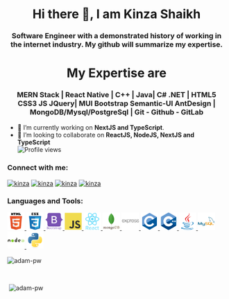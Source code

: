 <h1 align="center">Hi there 👋, I am Kinza Shaikh</h1>

<h3 align="center"> Software Engineer with a demonstrated history of working in the internet industry. My github will summarize my expertise. </h3>


<h1 align="center"> My Expertise are </h1>
<h3 align="center">MERN Stack | React Native | C++ | Java| C# .NET | HTML5 CSS3 JS JQuery| MUI Bootstrap Semantic-UI AntDesign | MongoDB/Mysql/PostgreSql | Git - Github - GitLab
</h3>

- 🔭 I’m currently working on  **NextJS and TypeScript**. 
- 👯 I’m looking to collaborate on **ReactJS, NodeJS, NextJS and TypeScript**  
![Profile views](https://gpvc.arturio.dev/kinzaShaikh)  

<h3 align="left">Connect with me:</h3>
<p align="left">
  <a href="https://www.linkedin.com/in/kinza-shaikh-0802a3217/" target="blank"><img align="center"
      src="https://raw.githubusercontent.com/rahuldkjain/github-profile-readme-generator/master/src/images/icons/Social/linked-in-alt.svg"
      alt="kinza" height="30" width="40" /></a>
  <a href="https://kinzashaikh38@gmail.com" target="blank"><img align="center"
      src="https://img.icons8.com/color/48/000000/gmail-new.png"
      alt="kinza" height="30" width="40" /></a>
 <a href="https://twitter.com/kinzaShaikh_" target="blank"><img align="center"
      src="https://raw.githubusercontent.com/rahuldkjain/github-profile-readme-generator/master/src/images/icons/Social/twitter.svg"
      alt="kinza" height="30" width="40" /></a>
    <a href="https://gitlab.com/kinzashaikh" target="blank"><img align="center"
      src="https://img.icons8.com/color/48/000000/gitlab.png"
      alt="kinza" height="30" width="40" /></a>
</p>

<h3 align="left">Languages and Tools:</h3>
<p align="left"> 
  <a href="https://www.w3.org/html/" target="_blank" rel="noreferrer"> <img
      src="https://raw.githubusercontent.com/devicons/devicon/master/icons/html5/html5-original-wordmark.svg"
      alt="html5" width="40" height="40" /> </a> 
   <a href="https://www.w3schools.com/css/" target="_blank"
    rel="noreferrer"> <img
      src="https://raw.githubusercontent.com/devicons/devicon/master/icons/css3/css3-original-wordmark.svg" alt="css3"
      width="40" height="40" /> </a> 
  <a href="https://getbootstrap.com" target="_blank" rel="noreferrer">
    <img src="https://raw.githubusercontent.com/devicons/devicon/master/icons/bootstrap/bootstrap-plain-wordmark.svg"
      alt="bootstrap" width="40" height="40" /> </a> 
  <a href="https://developer.mozilla.org/en-US/docs/Web/JavaScript" target="_blank"
    rel="noreferrer"> <img
      src="https://raw.githubusercontent.com/devicons/devicon/master/icons/javascript/javascript-original.svg"
      alt="javascript" width="40" height="40" /> </a> 
   <a href="https://reactjs.org/" target="_blank" rel="noreferrer"> <img
      src="https://raw.githubusercontent.com/devicons/devicon/master/icons/react/react-original-wordmark.svg"
      alt="react" width="40" height="40" /> </a> 
  <a href="https://www.mongodb.com/" target="_blank"> <img src="https://raw.githubusercontent.com/devicons/devicon/master/icons/mongodb/mongodb-original-wordmark.svg" alt="mongodb" width="40" height="40"/> </a>
  <a href="https://expressjs.com" target="_blank"> <img src="https://raw.githubusercontent.com/devicons/devicon/master/icons/express/express-original-wordmark.svg" alt="express" width="40" background="red" height="40"/> </a>
  <a href="https://www.cprogramming.com/" target="_blank"
    rel="noreferrer"> <img src="https://raw.githubusercontent.com/devicons/devicon/master/icons/c/c-original.svg"
      alt="c" width="40" height="40" /> </a>
 <a href="https://www.w3schools.com/cpp/" target="_blank" rel="noreferrer">
    <img src="https://raw.githubusercontent.com/devicons/devicon/master/icons/cplusplus/cplusplus-original.svg"
      alt="cplusplus" width="40" height="40" /> </a> 
  <a href="https://www.java.com" target="_blank" rel="noreferrer"> <img
      src="https://raw.githubusercontent.com/devicons/devicon/master/icons/java/java-original.svg" alt="java" width="40"
      height="40" /> </a>
  <a href="https://www.mysql.com/" target="_blank" rel="noreferrer"> <img
      src="https://raw.githubusercontent.com/devicons/devicon/master/icons/mysql/mysql-original-wordmark.svg"
      alt="mysql" width="40" height="40" /> </a> 
</a> <a href="https://nodejs.org" target="_blank" rel="noreferrer"> <img
      src="https://raw.githubusercontent.com/devicons/devicon/master/icons/nodejs/nodejs-original-wordmark.svg"
      alt="nodejs" width="40" height="40" /> </a> 
   <a href="https://www.python.org" target="_blank" rel="noreferrer"> <img
      src="https://raw.githubusercontent.com/devicons/devicon/master/icons/python/python-original.svg" alt="python"
      width="40" height="40" /> </a> 
   </p>
   <p><img align="center"
    src="https://github-readme-stats.vercel.app/api/top-langs?username=kinzaShaikh&show_icons=true&locale=en&bg_color=0d1117&text_color=ffffff&layout=compact"
    alt="adam-pw" 
    bg_color=#808080/></p>
    <br>

<p>&nbsp;<img align="center" src="https://github-readme-stats.vercel.app/api?username=kinzaShaikh&show_icons=true&locale=en&bg_color=0d1117&text_color=ffffff&repo=convoychat"
    alt="adam-pw" /></p>
